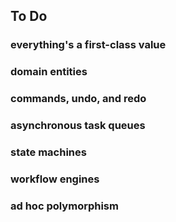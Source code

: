 ## To Do

### everything's a first-class value

### domain entities

### commands, undo, and redo

### asynchronous task queues

### state machines

### workflow engines

### ad hoc polymorphism
